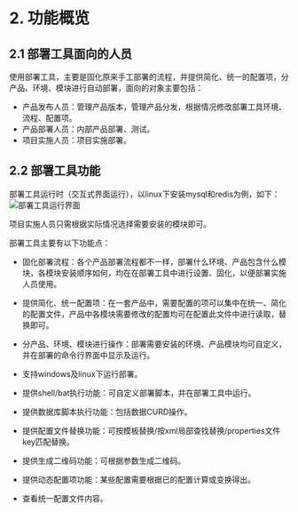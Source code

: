 # 2. 功能概览
## 2.1 部署工具面向的人员
使用部署工具，主要是固化原来手工部署的流程，并提供简化、统一的配置项，分产品、环境、模块进行自动部署，面向的对象主要包括：

- 产品发布人员：管理产品版本，管理产品分发，根据情况修改部署工具环境、流程、配置项。
- 产品部署人员：内部产品部署、测试。
- 项目实施人员：项目实施部署。

## 2.2 部署工具功能
部署工具运行时（交互式界面运行），以linux下安装mysql和redis为例，如下：
![部署工具运行界面][3]

项目实施人员只需根据实际情况选择需要安装的模块即可。

部署工具主要有以下功能点：

- 固化部署流程：各个产品部署流程都不一样，部署什么环境、产品包含什么模块，各模块安装顺序如何，均在在部署工具中进行设置、固化，以便部署实施人员使用。
- 提供简化、统一配置项：在一套产品中，需要配置的项可以集中在统一、简化的配置文件，产品中各模块需要修改的配置均可在配置此文件中进行读取，替换即可。
- 分产品、环境、模块进行操作：部署需要安装的环境、产品模块均可自定义，并在部署的命令行界面中显示及运行。
- 支持windows及linux下运行部署。
- 提供shell/bat执行功能：可自定义部署脚本，并在部署工具中运行。
- 提供数据库脚本执行功能：包括数据CURD操作。
- 提供配置文件替换功能：可按模板替换/按xml局部查找替换/properties文件key匹配替换。
- 提供生成二维码功能：可根据参数生成二维码。
- 提供动态配置项功能：某些配置需要根据已的配置计算或变换得出。
- 查看统一配置文件内容。




  [1]: http://ww1.sinaimg.cn/large/72d660a7gw1fblvz0xetxj20dv0e3gm1.jpg
  [2]: http://ww1.sinaimg.cn/large/72d660a7gw1fblxc4tgfvj20gh0dv3z5.jpg
  [3]: http://static.zybuluo.com/miansheng/4w773aw8b3hd2pkqrex51blt/TIM%E6%88%AA%E5%9B%BE20181219172902.png
  [4]: http://ww4.sinaimg.cn/large/72d660a7gw1fbmver90ecj20dl0cyjru.jpg
  [5]: http://static.zybuluo.com/miansheng/m5wrzg08ucraqdv5w5xnxut3/TIM%E6%88%AA%E5%9B%BE20181219174105.png
  [6]: http://ww2.sinaimg.cn/large/72d660a7gw1fbmx1uhft0j20fk0g60t4.jpg
  [7]: http://ww4.sinaimg.cn/large/72d660a7gw1fbn2sbcxpaj20fi03e749.jpg
  [8]: http://ww1.sinaimg.cn/large/72d660a7gw1fbn38984b0j20nj0f6dgg.jpg
  [9]: http://static.zybuluo.com/miansheng/4w6yglcq3yvubaay1d24tvjk/property%E5%85%83%E7%B4%A0.jpg
  [10]: http://ww3.sinaimg.cn/large/72d660a7gw1fbn5c11xi0j20cw057t8o.jpg
  [11]: http://ww1.sinaimg.cn/large/72d660a7gw1fbn5pmnun2j209s0b0mxe.jpg
  [12]: http://ww3.sinaimg.cn/large/72d660a7gw1fbn6wc446xj209104t3yj.jpg
  [13]: http://ww4.sinaimg.cn/large/72d660a7gw1fbn6wqvdtlj20gy07faa8.jpg
  [14]: http://ww2.sinaimg.cn/large/72d660a7gw1fbn6x1paruj20c806074a.jpg
  [15]: http://ww1.sinaimg.cn/large/72d660a7gw1fbn8ivn9oyj20ev053q2x.jpg
  [16]: http://ww1.sinaimg.cn/large/72d660a7gw1fbn8j79ddkj20or0d5wf1.jpg
  [17]: http://ww2.sinaimg.cn/large/72d660a7gw1fbn8jk0ye0j20bf05sq30.jpg
  [18]: http://ww2.sinaimg.cn/large/72d660a7gw1fbn8jw9j09j205q01y3yb.jpg
  [19]: http://static.zybuluo.com/miansheng/kn284paa1wxeupk2xdzp4b9i/mariadb-install.png
  [20]: http://static.zybuluo.com/miansheng/819dok04g21zcuv8autzcb6b/base.png
  [21]: http://static.zybuluo.com/miansheng/oyvszacmgyuxazkk7p80w56w/mysql.png
  [22]: http://static.zybuluo.com/miansheng/1k94mxfgurvsxthirvg1lyv7/dbstructure.png
  [23]: https://pan.baidu.com/s/1Da5fCkbwZpckiQVfOrBwhQ
  [24]: https://pan.baidu.com/s/1lvSRXa0zN7Hpy_vZFhyubA